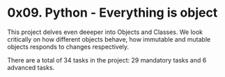 # 0x09. Python - Everything is object

This project delves even deeeper into Objects and Classes.
We look critically on how different objects behave, how immutable and mutable objects responds to changes respectively.

There are a total of 34 tasks in the project:
29 mandatory tasks and 6 advanced tasks.

